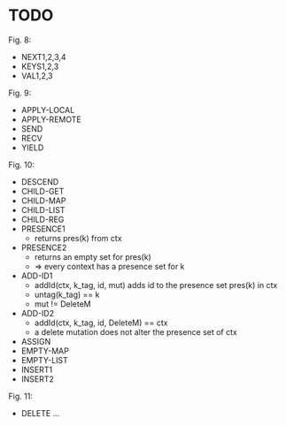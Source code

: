 # TODO

Fig. 8:
- NEXT1,2,3,4
- KEYS1,2,3
- VAL1,2,3

Fig. 9:
- APPLY-LOCAL
- APPLY-REMOTE
- SEND
- RECV
- YIELD

Fig. 10:
- DESCEND
- CHILD-GET
- CHILD-MAP
- CHILD-LIST
- CHILD-REG
- PRESENCE1
  - returns pres(k) from ctx
- PRESENCE2
  - returns an empty set for pres(k)
  - => every context has a presence set for k
- ADD-ID1
  - addId(ctx, k_tag, id, mut) adds id to the presence set pres(k) in ctx
  - untag(k_tag) == k
  - mut != DeleteM
- ADD-ID2
  - addId(ctx, k_tag, id, DeleteM) == ctx
  - a delete mutation does not alter the presence set of ctx
- ASSIGN
- EMPTY-MAP
- EMPTY-LIST
- INSERT1
- INSERT2

Fig. 11:
- DELETE
...
